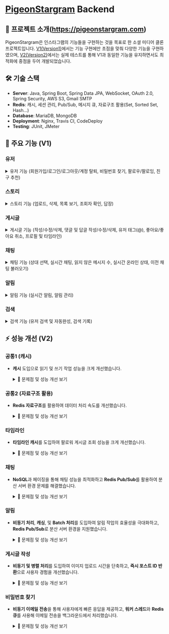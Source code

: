 # [PigeonStargram](https://pigeonstargram.com)  Backend

## 📖 프로젝트 소개(https://pigeonstargram.com)
PigeonStargram은 인스타그램의 기능들을 구현하는 것을 목표로 한 소셜 미디어 클론 프로젝트입니다. [V1(Version1)](#-주요-기능-v1)에서는 기능 구현에만 초점을 맞춰 다양한 기능을 구현하였으며, [V2(Version2)](#-성능-개선-v2)에서는 실제 테스트를 통해 V1과 동일한 기능을 유지하면서도 최적화에 중점을 두어 개발되었습니다.

## 🛠 기술 스택
- **Server**: Java, Spring Boot, Spring Data JPA, WebSocket, OAuth 2.0, Spring Security, AWS S3, Gmail SMTP
- **Redis**: 캐시, 세션 관리, Pub/Sub, 메시지 큐, 자료구조 활용(Set, Sorted Set, Hash...)
- **Database**: MariaDB, MongoDB
- **Deployment**: Nginx, Travis CI, CodeDeploy
- **Testing**: JUnit, JMeter

## 📌 주요 기능 (V1)

### 유저

<details>
  <summary>유저 기능 (회원가입/로그인/로그아웃/계정 탈퇴, 비밀번호 찾기, 팔로우/팔로잉, 친구 추천)</summary>
  
  - **회원가입/로그인/로그아웃/계정 탈퇴**: 구글을 통한 회원가입이 가능하며, 소셜 로그인 또는 직접 입력을 통한 로그인 기능을 제공합니다. 로그아웃 및 계정 탈퇴 기능도 포함되어 있습니다.
    
    <details>
      <summary>📷 이미지와 함께 설명 보기</summary>
      
      #### 회원가입
      <p align="center">
        <img src="https://github.com/user-attachments/assets/6be7b7f3-94f4-412a-95af-0b20a01669ed" alt="회원가입 이미지 1" width="45%" />
        <img src="https://github.com/user-attachments/assets/c230035e-1420-4032-a628-1c4543565c74" alt="회원가입 이미지 2" width="45%" />
      </p>

      #### 로그인
      <p align="center">
        <img src="https://github.com/user-attachments/assets/1c7cce6f-e6d3-42c0-abaa-07abbd4405a5" alt="로그인 이미지 1" width="45%" />
        <img src="https://github.com/user-attachments/assets/b282403d-2f64-4d8e-bfde-a28c3e698fa7" alt="로그인 이미지 2" width="45%" />
      </p>
      
      #### 로그아웃
      <p align="center">
        <img src="https://github.com/user-attachments/assets/a88cd423-5fd6-4b30-911f-44918d8f594f" alt="로그아웃 이미지" width="45%" />
      </p>
      
      #### 계정 탈퇴
      //TODO
      
    </details>
  
  - **비밀번호 찾기**: 비밀번호 재설정 링크가 포함된 이메일을 수신하고, 해당 링크로 이동하여 비밀번호를 재설정할 수 있습니다.
    
    <details>
      <summary>📷 이미지와 함께 설명 보기</summary>

      <p align="center">
        <img src="https://github.com/user-attachments/assets/5f33ef4e-4233-4d40-8485-764ae608308f" alt="비밀번호 찾기 이미지 1" width="45%" />
        <img src="https://github.com/user-attachments/assets/4d410414-6b59-4f8f-9eb9-cd95bdbee628" alt="비밀번호 찾기 이미지 2" width="45%" />
      </p>
      
      <p align="center">
        <img src="https://github.com/user-attachments/assets/214a7de6-4886-4d84-8284-581b71436124" alt="비밀번호 찾기 이미지 3" width="45%" />
        <img src="https://github.com/user-attachments/assets/2146bcc8-4f6e-43ae-86b7-e7edbc4930f2" alt="비밀번호 찾기 이미지 4" width="45%" />
      </p>

    </details>
  
  - **팔로우/팔로잉**: 유저는 다른 사용자를 팔로우 할 수 있습니다. 또한 팔로워/팔로잉 숫자와 누가 팔로우했는지도 확인할 수 있습니다.
    
    <details>
      <summary>📷 이미지와 함께 설명 보기</summary>

      <p align="center">
        <img src="https://github.com/user-attachments/assets/b9995170-4654-40f3-8943-5cb143fa6f87" alt="팔로우 이미지 1" width="45%" />
        <img src="https://github.com/user-attachments/assets/cf239920-8409-448f-bd21-bb9333312011" alt="팔로우 이미지 2" width="45%" />
      </p>
      
      <p align="center">
        <img src="https://github.com/user-attachments/assets/18f7ca47-6eb8-4a9a-bf00-46146fb366e9" alt="팔로우 이미지 3" width="45%" />
      </p>

    </details>
  
  - **친구 추천**: 내가 팔로우하지 않은 사용자 중, 나와 가까운 사람을 추천해주는 친구 추천 기능을 제공합니다.
    
    <details>
      <summary>📷 이미지와 함께 설명 보기</summary>

      <p align="center">
        <img src="https://github.com/user-attachments/assets/3f10eb43-7666-414a-86be-3881d062452e" alt="친구 추천 이미지" width="45%" />
      </p>
      
    </details>

</details>


### 스토리

<details>
  <summary>스토리 기능 (업로드, 삭제, 목록 보기, 조회자 확인, 답장)</summary>
  
  - **스토리 업로드 및 삭제**: 사용자는 이미지와 글을 합쳐서 스토리를 여러 개 업로드할 수 있으며, 업로드한 스토리는 삭제가 가능합니다.
    
    <details>
      <summary>📷 이미지와 함께 설명 보기</summary>
      
      <p align="center">
        <img src="https://github.com/user-attachments/assets/9e806949-7df5-4f7d-9952-8f7a80aa4267" alt="스토리 업로드 이미지 1" width="45%" />
        <img src="https://github.com/user-attachments/assets/a55921ba-d699-46b0-8f73-8ad9103d59ca" alt="스토리 업로드 이미지 2" width="45%" />
      </p>
  
    </details>
  
  - **스토리 목록 보기**: 사용자는 팔로우한 유저들의 스토리를 확인할 수 있으며, 스토리의 읽음 여부에 따라 표시 방식이 다르게 적용됩니다.
    
    <details>
      <summary>📷 이미지와 함께 설명 보기</summary>
      
      <p align="center">
        <img src="https://github.com/user-attachments/assets/bb5f0c35-6981-46a8-a023-35342136b1a4" alt="스토리 목록 보기 이미지" width="45%" />
      </p>
  
    </details>
  
  - **스토리 조회자 확인**: 사용자는 자신의 스토리를 누가 조회했는지 확인할 수 있습니다.
    
    <details>
      <summary>📷 이미지와 함께 설명 보기</summary>
      
      <p align="center">
        <img src="https://github.com/user-attachments/assets/c5b092c8-7989-4f2d-b717-afd1e05d8d3f" alt="스토리 조회자 확인 이미지" width="45%" />
      </p>
  
    </details>
  
  - **스토리 답장**: 사용자는 다른 사람의 스토리에 답장을 보낼 수 있는 기능을 제공합니다.
    
    <details>
      <summary>📷 이미지와 함께 설명 보기</summary>
      
      <p align="center">
        <img src="https://github.com/user-attachments/assets/90fb379a-db1e-43d5-8499-51b8a39b4af6" alt="스토리 답장 이미지 1" width="45%" />
        <img src="https://github.com/user-attachments/assets/363adce5-3ea8-4f03-9714-34a39ac631ac" alt="스토리 답장 이미지 2" width="45%" />
      </p>
  
    </details>

</details>


### 게시글

<details>
  <summary>게시글 기능 (작성/수정/삭제, 댓글 및 답글 작성/수정/삭제, 유저 태그(@), 좋아요/좋아요 취소, 프로필 및 타임라인)</summary>
  
  - **게시글 작성/수정/삭제**: 사용자는 이미지나 글을 포함한 게시글을 작성할 수 있으며, 게시글을 수정하거나 삭제할 수 있습니다.
    
    <details>
      <summary>📷 이미지와 함께 설명 보기</summary>
      
      <p align="center">
        <img src="https://github.com/user-attachments/assets/309c8ad3-8b40-418d-8e23-11785a8a1ef2" alt="게시글 작성 이미지 1" width="45%" />
        <img src="https://github.com/user-attachments/assets/dfd6fd24-f1ce-4805-a89f-1f57af97fb23" alt="게시글 작성 이미지 2" width="45%" />
      </p>

    </details>
  
  - **댓글 및 답글 작성/수정/삭제**: 사용자는 게시글에 댓글과 답글을 작성할 수 있으며, 이를 수정하거나 삭제할 수 있습니다. 또한, 이전 댓글을 불러와서 확인할 수 있습니다.
    
    <details>
      <summary>📷 이미지와 함께 설명 보기</summary>
      
      <p align="center">
        <img src="https://github.com/user-attachments/assets/870d94d5-1539-4ab6-9e76-4eaeb469511c" alt="댓글 이미지 1" width="45%" />
        <img src="https://github.com/user-attachments/assets/58dec37a-c433-40d0-b77b-559490dee427" alt="댓글 이미지 2" width="45%" />
      </p>

    </details>
  
  - **유저 태그(@)**: 게시글, 댓글, 답글에서 유저를 @를 사용해 태그할 수 있습니다.
    
    <details>
      <summary>📷 이미지와 함께 설명 보기</summary>
      
      <p align="center">
        <img src="https://github.com/user-attachments/assets/595c53f3-47ea-440f-9072-810d6ef4bf7d" alt="유저 태그 이미지 1" width="45%" />
        <img src="https://github.com/user-attachments/assets/3874130f-0fb0-42b1-b129-160a3279ce85" alt="유저 태그 이미지 2" width="45%" />
      </p>

    </details>
  
  - **좋아요/좋아요 취소**: 사용자는 게시글, 댓글, 답글에 좋아요를 누르거나 좋아요를 취소할 수 있습니다.
    
    <details>
      <summary>📷 이미지와 함께 설명 보기</summary>
      
      <p align="center">
        <img src="https://github.com/user-attachments/assets/b7aa0e41-22b8-44aa-839d-3617538666f7" alt="좋아요 이미지 1" width="45%" />
        <img src="https://github.com/user-attachments/assets/7b91a23d-3680-44bc-906b-715fce23cede" alt="좋아요 이미지 2" width="45%" />
      </p>

    </details>
  
  - **프로필 및 타임라인**: 다른 유저의 프로필에서 그 유저의 게시글을 확인할 수 있으며, 타임라인(홈)에서는 팔로우한 유저들의 최신 게시물을 볼 수 있습니다.
    
    <details>
      <summary>📷 이미지와 함께 설명 보기</summary>
      
      <p align="center">
        <img src="https://github.com/user-attachments/assets/a593c1f0-e298-48da-afc5-681b249672a1" alt="프로필 이미지" width="45%" />
        <img src="https://github.com/user-attachments/assets/b315aa21-97c0-47b4-9a9a-f63c241bce29" alt="타임라인 이미지" width="45%" />
      </p>

    </details>

</details>

  
### 채팅

<details>
  <summary>채팅 기능 (상대 선택, 실시간 채팅, 읽지 않은 메시지 수, 실시간 온라인 상태, 이전 채팅 불러오기)</summary>
  
  - **채팅 상대 선택**: 팔로우 및 팔로잉 목록을 기준으로 채팅 상대를 선택하고 대화를 시작할 수 있습니다.
    
    <details>
      <summary>📷 이미지와 함께 설명 보기</summary>
      
      <p align="center">
        <img src="https://github.com/user-attachments/assets/becc2bc8-c301-4544-a8d9-70bcd0b37f16" alt="채팅 상대 선택 이미지" width="45%" />
      </p>

    </details>
  
  - **실시간 채팅**: 채팅에서 이미지나 글을 실시간으로 주고받을 수 있으며, 메시지 확인이 가능합니다.
    
    <details>
      <summary>📷 이미지와 함께 설명 보기</summary>
      
      <p align="center">
        <img src="https://github.com/user-attachments/assets/f5e1c4a5-0df5-49e5-885e-f1c17b931a16" alt="실시간 채팅 이미지" width="45%" />
      </p>

    </details>
  
  - **읽지 않은 메시지 수**: 상대가 채팅방에 없을 때 메시지가 오면, 읽지 않은 메시지 수가 실시간으로 쌓이며 확인할 수 있습니다.
    
    <details>
      <summary>📷 이미지와 함께 설명 보기</summary>
      
      <p align="center">
        <img src="https://github.com/user-attachments/assets/17fe0e9c-8d19-4528-adb8-bc032cc4b0b3" alt="읽지 않은 메시지 수 이미지" width="45%" />
      </p>

    </details>
  
  - **실시간 온라인 상태**: 유저의 온라인 상태를 설정하고 실시간으로 확인할 수 있습니다.
    
    <details>
      <summary>📷 이미지와 함께 설명 보기</summary>
      
      <p align="center">
        <img src="https://github.com/user-attachments/assets/f2bafa1b-6c1e-4b51-8f3e-7ea82eef723b" alt="실시간 온라인 상태 이미지 1" width="45%" />
        <img src="https://github.com/user-attachments/assets/074813b4-7d7b-4e1b-81fc-97a3c59ebc5e" alt="실시간 온라인 상태 이미지 2" width="45%" />
      </p>

    </details>
  
  - **이전 채팅 불러오기**: 채팅 기록을 10개씩 불러와서 이전 대화를 확인할 수 있습니다.
    
    <details>
      <summary>📷 이미지와 함께 설명 보기</summary>
      
      <p align="center">
        <img src="https://github.com/user-attachments/assets/f5625120-86c6-41c7-9f1f-f670ffe13d6f" alt="이전 채팅 불러오기 이미지 1" width="45%" />
        <img src="https://github.com/user-attachments/assets/8b1193ec-5cc0-4935-b025-cf0a70bd1bb3" alt="이전 채팅 불러오기 이미지 2" width="45%" />
      </p>

    </details>

</details>

### 알림

<details>
  <summary>알림 기능 (실시간 알림, 알림 관리)</summary>
  
  - **실시간 알림**: 다양한 이벤트(댓글, 답글, 좋아요, 알림 설정한 상대의 게시글 작성, 팔로우 등)에 대해 실시간으로 알림을 받을 수 있습니다.
    
    <details>
      <summary>📷 이미지와 함께 설명 보기</summary>
      
      <p align="center">
        <img src="https://github.com/user-attachments/assets/5000e639-3889-479f-a8e9-2a95ac53fd2f" alt="실시간 알림 이미지" width="45%" />
      </p>

    </details>
  
  - **알림 관리**: 알림을 개별적으로 삭제하거나, 모두 삭제할 수 있으며, 알림을 클릭하면 해당 이벤트가 발생한 위치로 이동이 가능합니다.
    
    <details>
      <summary>📷 이미지와 함께 설명 보기</summary>
      
      <p align="center">
        <img src="https://github.com/user-attachments/assets/eefdab74-a1bd-4ce5-aba2-5d36fa3e9916" alt="알림 관리 이미지 1" width="45%" />
        <img src="https://github.com/user-attachments/assets/7494275e-f147-4606-941f-c12de8df65f0" alt="알림 관리 이미지 2" width="45%" />
      </p>

    </details>

</details>


### 검색

<details>
  <summary>검색 기능 (유저 검색 및 자동완성, 검색 기록)</summary>
  
  - **유저 검색 및 자동완성**: 사용자는 검색 기능을 통해 입력한 키워드에 해당하는 유저를 찾을 수 있으며, 검색 중에 자동완성(검색어 추천) 기능이 제공됩니다.
    
    <details>
      <summary>📷 이미지와 함께 설명 보기</summary>
      
      <p align="center">
        <img src="https://github.com/user-attachments/assets/d972533d-dd85-49f2-81f8-34aeed955273" alt="유저 검색 이미지 1" width="45%" />
        <img src="https://github.com/user-attachments/assets/79605c15-2956-4355-a939-efc584b124e1" alt="유저 검색 이미지 2" width="45%" />
      </p>

    </details>
  
  - **검색 기록**: 검색한 키워드는 검색 기록으로 저장되며, 개별 삭제 및 모두 삭제가 가능합니다.
    
    <details>
      <summary>📷 이미지와 함께 설명 보기</summary>
      
      <p align="center">
        <img src="https://github.com/user-attachments/assets/74ef87c3-a84f-49b8-bed1-528675fcf3bf" alt="검색 기록 이미지 1" width="45%" />
        <img src="https://github.com/user-attachments/assets/79bdb321-b43e-414b-a741-4facb412250e" alt="검색 기록 이미지 2" width="45%" />
      </p>

    </details>

</details>


## ⚡ 성능 개선 (V2)

### 공통1 (캐시)

- **캐시** 도입으로 읽기 및 쓰기 작업 성능을 크게 개선했습니다.

  <details>
    <summary>🔧 문제점 및 성능 개선 보기</summary>
  
    #### V1 문제점:
    - 모든 읽기와 쓰기 작업이 데이터베이자스에서 이루어져 성능 저하와 지연이 발생했습니다.
  
    #### V2 해결점:
  
    - **단순 엔티티 캐시**(예: **Post 엔티티**와 같은 경우)는 **애노테이션 기반**으로 처리하여 캐싱 했고, **Set, Hash**와 같은 **복잡한 자료구조 캐시**는 수동으로 구현하여 성능을 최적화했습니다.
      <details>
      <summary>자세히 보기</summary>
      
        **단순 엔티티 캐시**(예: **Post 엔티티**)

        단순 엔티티 캐시는 애노테이션 기반으로 처리하여 캐싱합니다. 예를 들어, `Post` 엔티티의 경우 다음과 같이 `@Cacheable` 애노테이션을 사용하여 캐싱을 구현할 수 있습니다:
      
        ```java
        @Cacheable(value = POST,
                   key = "T(com.pigeon_stargram.sns_clone.constant.CacheConstants).POST_ID + '_' + #postId")
        @Transactional(readOnly = true)
        public Post findById(Long postId) {
            return repository.findById(postId)
                     .orElseThrow(() -> new PostNotFoundException(POST_NOT_FOUND_ID));
        }
        ```
        ### 복잡한 자료구조 캐시 (예: postId Set)

        복잡한 자료구조 캐시는 수동으로 구현하여 성능을 최적화합니다. 예를 들어, `postId Set`을 캐시할 때는 다음과 같이 구현할 수 있습니다:
        
        ```java
        @Transactional(readOnly = true)
        @Override
        public List<Long> findPostIdByUserId(Long userId) {
            // 사용자 ID를 기반으로 캐시 키를 생성합니다
            String cacheKey = cacheKeyGenerator(ALL_POST_IDS, USER_ID, userId.toString());
        
            // 캐시에서 게시물 ID 목록을 찾습니다.
            if (redisService.hasKey(cacheKey)) {
                return redisService.getSetAsLongListExcludeDummy(cacheKey);
            }
        
            // 캐시에 게시물 ID 목록이 없으면 데이터베이스에서 조회합니다.
            List<Long> postIds = getPostIdFromRepository(userId);
        
            // 조회된 게시물 ID 목록을 캐시에 저장하고 반환합니다.
            return redisService.cacheListToSetWithDummy(postIds, cacheKey, ONE_DAY_TTL);
        }
        ```
      </details>
  
    - **Redis 캐시**를 도입하여 **look-aside** 방식으로 읽기 작업의 속도를 개선하고, **write-back** 및 **write-through** 방식으로 쓰기 작업의 성능을 최적화했습니다.
    
      <details>
        <summary>자세히 보기</summary>
    
        자주 수정되지 않는 데이터는 쓰기 전략으로 **write-through** 방식을 사용하여 캐싱하였습니다. 예를 들어, `Post` 저장 시 다음과 같이 구현합니다:
    
        ```java
        @CachePut(value = POST,
                  key = "T(com.pigeon_stargram.sns_clone.constant.CacheConstants).POST_ID + '_' + #post.id")
        @Transactional
        public Post save(Post post) {
            // 게시물을 데이터베이스에 저장합니다.
            Post savedPost = repository.save(post);
    
            Long postUserId = post.getUser().getId();
    
            // 사용자의 모든 게시물 ID 캐시에 반영합니다.
            String allPostIdsKey = cacheKeyGenerator(ALL_POST_IDS, USER_ID, postUserId.toString());
            if (redisService.hasKey(allPostIdsKey)) {
                redisService.addToSet(allPostIdsKey, post.getId(), ONE_DAY_TTL);
            }
            //... 추가로직
    
            return savedPost;
        }
        ```
    
        자주 수정되는 데이터는 쓰기 전략으로 **write-back** 방식을 사용하여 캐싱하였습니다. 예를 들어, 읽지 않은 채팅 수를 증가시킬 때는 다음과 같이 구현합니다:
    
        ```java
        @Transactional
        public Integer increaseUnReadChatCount(Long userId, Long toUserId) {
            // 캐시 키 생성
            String cacheKey = cacheKeyGenerator(UNREAD_CHAT_COUNT, USER_ID, userId.toString());
            String fieldKey = toUserId.toString();
    
            // 나중에 비동기적으로 DB에 flush 하도록 Write-back 작업을 위한 Sorted Set에 추가
            String dirtyKey = combineHashKeyAndFieldKey(cacheKey, fieldKey);
            redisService.pushToWriteBackSortedSet(dirtyKey);
    
            // 캐시에서 값 조회 및 증가
            if (redisService.hasFieldInHash(cacheKey, fieldKey)) {
                return incrementUnreadCountInCache(cacheKey, fieldKey, userId, toUserId);
            }
    
            // 캐시 미스 시 DB에서 값 조회 및 캐시에 저장
            return incrementUnreadCountInDbAndSaveInCache(userId, toUserId, cacheKey, fieldKey);
        }
        ```
    
      </details>

    
  - **Write-back 캐시 관리**: LRU 전략에 따라 일정 주기로 캐시에서 오래된 데이터를 데이터베이스에 플러시했습니다. 자주 조회되는 데이터는 캐시에서 계속 사용해 DB에 Flush되지 않고 캐시에만 있는 **starvation**이 발생할 수 있으므로, 체크포인트 시점에는 모든 데이터를 데이터베이스에 플러시하여 데이터베이스와의 일관성을 유지하게 했습니다.
  
    <details>
      <summary>자세히 보기</summary>
  
      일정 간격으로 캐시 데이터를 DB에 동기화하는 스케줄러 메서드는 다음과 같이 구현되어 있습니다. 각 주기마다 Redis Sorted Set에서 가장 오래된 데이터를 가져와 DB에 기록합니다. LRU를 구현하기 위해 날짜를 score로 사용한 Sorted Set을 활용했습니다.
  
      ```java
      @Scheduled(fixedRate = 10000)
      public void syncCacheToDB() {
          // 한 번에 가져올 Write-Back 작업의 개수 설정
          Integer writeBackBatchSize = (Integer) redisService.getValue(WRITE_BACK_BATCH_SIZE);
          if (writeBackBatchSize == null) {
              writeBackBatchSize = WRITE_BACK_BATCH_SIZE_INIT;
          }
  
          // Redis Sorted Set에서 하위 N개의 값을 가져옴
          List<String> sortedSetList =
                  redisService.getAndRemoveBottomNFromSortedSet(WRITE_BACK, writeBackBatchSize, String.class);
  
          if (sortedSetList.size() < writeBackBatchSize) {
              redisService.setValue(WRITE_BACK_BATCH_SIZE, WRITE_BACK_BATCH_SIZE_INIT);
          }
  
          // 각 가져온 키에 대해 DB 기록 처리
          for (String writeBackKey : sortedSetList) {
              writeBack(writeBackKey); // 각 키에 대해 writeBack 처리
          }
      }
      ```
  
      이때 해당 스케줄러는 여러 서버에서 동시에 발생하므로 `getAndRemoveBottomNFromSortedSet` 메서드는 atomic하게 동작해야 합니다. 이를 위해 Lua 스크립트를 사용하여 atomic하게 처리하였습니다.
  
      자주 수정되는 데이터는 LRU 전략에 따라 DB로의 flush가 일어나지 않을 수 있으므로, 체크포인트 시점을 더 길게 설정하여 주기적으로 부스팅을 수행합니다.
  
      ```java
      @Profile("write-back-boost")
      @Scheduled(fixedRate = 200000)
      public void syncAllCache() {
          // 부스팅 시점에는 DB로 flush하는 갯수를 증가시켜 일정 시간 내에 캐시에 dirty key들에 대해 모두 flush가 반드시 일어나게 합니다.
      }
      ```
  
    </details>


</details>

### 공통2 (자료구조 활용)

- **Redis 자료구조**를 활용하여 데이터 처리 속도를 개선했습니다.

  <details>
    <summary>🔧 문제점 및 성능 개선 보기</summary>
  
    #### V1 문제점:
    - DB 엔티티를 사용하여 데이터 처리 및 관리를 하였으나, 성능 최적화에 한계가 있었습니다.
  
    #### V2 해결점:
    - **Sorted Set**을 사용하여 검색 기록, 자동 완성, 읽지 않은 채팅 수 등을 효율적으로 관리했습니다.
    
      <details>
        <summary>자세히 보기</summary>
    
        **검색 기록 관리 예시**: 검색 기록을 Date를 score로 사용하여 Sorted Set을 이용하여 관리하는 방법은 다음과 같습니다.
    
        ```java
        @Transactional(readOnly = true)
        public List<ResponseSearchHistoryDto> getTopSearchHistory(Long userId) {
            String cacheKey = cacheKeyGenerator(SEARCH_HISTORY, USER_ID, userId.toString());
    
            // 캐시에서 검색 기록을 조회
            List<ResponseSearchHistoryDto> cachedHistory = getCachedSearchHistory(cacheKey);
            if (!cachedHistory.isEmpty()) {
                return cachedHistory;  // 캐시에 검색 기록이 있으면 반환 (캐시 히트)
            }
    
            // 캐시에 데이터가 없으면 DB에서 검색 기록 조회 (캐시 미스)
            User user = userService.getUserById(userId);
            List<SearchHistory> searchHistories = searchHistoryRepository.findTop5ByUserOrderByScoreDesc(user);
    
            // 검색 기록을 캐시에 저장
            saveSearchHistoryToCache(cacheKey, searchHistories);
    
            // DB에서 가져온 검색 기록을 DTO로 변환하여 반환
            return searchHistories.stream()
                    .map(SearchDtoConvertor::toResponseSearchHistoryDto)
                    .collect(Collectors.toList());
        }
        ```
  
      </details>

    
    - **Set**을 사용하여 팔로우/팔로잉 유저 Id 목록, 스토리 조회 유저 Id 목록 등을 빠른 접근이 가능하도록 했습니다.
    
      <details>
        <summary>자세히 보기</summary>
    
        **팔로워 유저 ID 목록 관리 예시**: `Set`을 활용하여 팔로워 유저 ID 목록을 캐싱하는 방법은 다음과 같습니다.
    
        ```java
        @Transactional(readOnly = true)
        public List<Long> findFollowerIds(Long userId) {
            String cacheKey = cacheKeyGenerator(FOLLOWER_IDS, USER_ID, userId.toString());
    
            // 캐시에서 가져오기
            if (redisService.hasKey(cacheKey)) {
                return redisService.getSetAsLongListExcludeDummy(cacheKey);
            }
    
            // 캐시 미스 : DB에서 가져오기
            return getFollowerIdsFromDB(userId, cacheKey);
        }
        ```
    
      </details>

    
    - **기타 자료구조**: 추가적인 Redis 자료구조(Hash 등)를 사용하여 특정 작업을 최적화했습니다.
    
      <details>
        <summary>자세히 보기</summary>
    
        **채팅방에서 유저 관리 예시**: 채팅방에서 사용자가 어느 채팅방에 있는지를 관리하기 위해 Redis Hash를 사용하는 방법은 다음과 같습니다.
    
        ```java
        @EventListener
        public void handleSessionConnected(SessionConnectEvent event) {
            StompHeaderAccessor sha = StompHeaderAccessor.wrap(event.getMessage());
            Long userId = stringToLong(sha.getFirstNativeHeader("user-id"));
            Long partnerUserId = stringToLong(sha.getFirstNativeHeader("partner-user-id"));
    
            if (userId != null && partnerUserId != null) {
                // Redis Hash에 세션 ID와 사용자 ID를 매핑하여 저장
                // key: sessionId, value: 사용자 ID
                redisService.putValueInHash(SESSION_USER_MAP_KEY, sha.getSessionId(), userId);
    
                // 두 사용자가 같은 채팅방에서 대화를 나누기 위한 설정
                // WebSocket 연결 시, Redis Hash에 자신의 사용자 ID와 상대방의 사용자 ID를 매핑하여 저장
                // HashKey: 나의 userId, fieldKey: 상대방의 userId, value: 접속 상태(true)
                String activeUsersKey = ACTIVE_USERS_KEY_PREFIX + userId;
                redisService.putValueInHash(activeUsersKey, String.valueOf(partnerUserId), true);
    
                // 사용자 연결 이벤트 발생
                eventPublisher.publishEvent(new UserConnectEvent(this, userId, partnerUserId));
            }
        }
        ```
    
        이 코드는 WebSocket 연결 이벤트를 처리하여 사용자의 세션 ID와 사용자 ID를 Redis Hash에 저장하고, 두 사용자가 같은 채팅방에서 대화하고 있는지를 추적하기 위해 사용자 ID와 상대방의 사용자 ID를 Redis Hash에 매핑합니다.
    
      </details>


  </details>


### 타임라인

- **타임라인 캐시**를 도입하여 팔로워 게시글 조회 성능을 크게 개선했습니다.

  <details>
    <summary>🔧 문제점 및 성능 개선 보기</summary>
  
    #### V1 문제점:
    - 팔로워의 최신 게시글을 데이터베이스에서 검색하여 타임라인을 생성하는 방식으로 성능 저하가 발생했습니다.
  
    #### V2 해결점:
    - **타임라인 캐시 활용**: 팔로워의 최신 게시글을 데이터베이스에서 가져오는 대신 타임라인 캐시에서 가져오도록 변경했습니다. 특정 유저가 게시글을 작성하면, 그 유저를 팔로우하는 모든 팔로워의 타임라인에 해당 게시글의 ID를 저장합니다. 이렇게 함으로써, 타임라인 조회 시 데이터베이스에 접근하는 대신 캐시에서 게시글 ID를 종합하여 가져오게 됩니다.
      <details>
        <summary>자세히 보기</summary>
        
        게시글을 생성할 때 팔로워의 타임라인(sortedSet)에 작성한 게시글 ID를 추가합니다:
        ```java
        @Transactional
        public Long createPost(CreatePostDto dto) {
            User loginUser = userService.getUserById(dto.getLoginUserId());
            Post post = PostFactory.createPost(dto, loginUser);
            // 중간 로직 생략...
    
            // 타임라인 처리
            addPostToFollowersTimeline(loginUser, savedPost);
            return savedPost.getId();
        }
    
        private void addPostToFollowersTimeline(User loginUser, Post savedPost) {
            // 팔로워 수가 많지 않은 경우 팔로워 타임라인에 게시물 추가
            // 유명인일 경우에는 해당 로직을 실행하지 않음
            if (!followService.isFamousUser(loginUser.getId())) {
                // 팔로워 목록 가져오기
                List<Long> followerIds = followService.getFollowerIds(loginUser.getId());
    
                // 현재 시간을 타임스탬프로 사용
                Double currentTime = getCurrentTimeMillis();
    
                // 각 팔로워의 타임라인에 게시물 추가
                followerIds.forEach(followerId -> {
                    String timelineKey = cacheKeyGenerator(TIMELINE, USER_ID, followerId.toString());
                    redisService.addToSortedSet(timelineKey, currentTime, savedPost.getId());
                });
            }
        }
        ```
    
        이제 타임라인을 가져올 때는 타임라인 캐시에서 24시간 이내의 게시글만 가져옵니다:
        ```java
        private List<ResponsePostDto> getUnFamousFollowingsRecentPosts(Long userId) {
            // Redis에서 해당 사용자의 타임라인 키 생성
            String timelineKey = cacheKeyGenerator(TIMELINE, USER_ID, userId.toString());
    
            // 24시간 이전의 시간
            Double expirationTimeMillis = getTimeMillis(getExpirationTime());
    
            // Redis에서 타임라인에 저장된 모든 게시물 ID와 스코어(타임스탬프)를 가져옴
            List<Long> validPostIds = redisService.getAllFromSortedSetWithScores(timelineKey, Long.class).stream()
                    .filter(scoreWithValue -> isValidPost(scoreWithValue, timelineKey, expirationTimeMillis)) // 24시간 이내
                    .map(ScoreWithValue::getValue)
                    .filter(postId -> !redisService.isMemberOfSet(UPLOADING_POSTS_SET, postId))
                    .collect(Collectors.toList());
    
            // 필터링된 게시물 ID들로 실제 게시물 데이터 가져오기
            return validPostIds.stream().map(postService::getCombinedPost).collect(Collectors.toList());
        }
        ```
    
      </details>

  
    - **유명인 처리**: 유명인이 게시글을 작성할 때는 타임라인 캐시에 게시글을 추가하는 작업이 부하를 증가시킬 수 있어, 유명인 게시글은 유명인의 게시물Id 목록에서 직접 최근 게시물을 조회한 후 가져옵니다
      <details>
        <summary>자세히 보기</summary>
        
        유명인의 최신 게시글을 가져오는 방법은 다음과 같습니다:
        ```java
        private List<ResponsePostDto> getFamousFollowingsRecentPosts(Long userId) {
            // 유명인은 타임라인 캐시에서가 아니라 최신 게시물들을 직접 조회
            return followService.findFollowings(userId).stream()
                    .map(ResponseFollowerDto::getId)
                    .filter(followService::isFamousUser) // 유명인만 필터링
                    .flatMap(followingId -> postService.getRecentPostsByUser(followingId).stream())
                    .collect(Collectors.toList());
        }
        ```
    
      </details>

  
  - **타임라인 병합**: 유저의 타임라인은 타임라인 캐시와 유명인 게시글을 직접 가져온 결과를 병합하여 제공, 이를 통해 조회 성능을 개선하고 데이터베이스 부하를 줄입니다.
    <details>
      <summary>자세히 보기</summary>
  
      유저의 팔로우 대상 게시물들을 병합하여 최신 게시글을 가져오는 방법은 다음과 같습니다:
      ```java
      public List<ResponsePostDto> getFollowingUsersRecentPosts(Long userId) {
          // 1. 유명인 팔로우 대상의 게시물 가져오기
          List<ResponsePostDto> famousPosts = getFamousFollowingsRecentPosts(userId);
  
          // 2. 비유명인 팔로우 대상의 게시물 가져오기
          List<ResponsePostDto> unFamousPosts = getUnFamousFollowingsRecentPosts(userId);
  
          // 3. 두 리스트를 합치고, 시간 기준으로 정렬하여 반환
          return Stream.concat(famousPosts.stream(), unFamousPosts.stream())
                  .sorted(Comparator.comparing(
                          post -> post.getProfile().getTime(),
                          getReverseOrderComparator()))
                  .collect(Collectors.toList());
      }
      ```
  
    </details>

  
  </details>

### 채팅

- **NoSQL**과 페이징을 통해 채팅 성능을 최적화하고 **Redis Pub/Sub**를 활용하여 분산 서버 환경 문제를 해결했습니다.

  <details>
    <summary>🔧 문제점 및 성능 개선 보기</summary>
  
    #### V1 문제점:
    - V1에서는 단일 서버와 RDBMS를 사용하여 모든 채팅 기록을 불러올 때 모든 내용을 한 번에 불러왔습니다. 이로 인해 데이터베이스의 부하가 증가하고, 서버와 클라이언트 간의 전송 데이터 양이 많아졌습니다.
    - 단일 서버에서는 웹소켓을 통해 실시간 채팅이 가능했지만, 분산 서버 환경에서는 클라이언트가 연결된 서버가 다를 수 있어 웹소켓 연결 문제가 발생했습니다.
  
    #### V2 해결점:
    - **데이터베이스 최적화**: NoSQL 데이터베이스를 사용하여 채팅 기록의 조회 속도를 개선하였습니다. 모든 채팅 기록을 불러오는 대신, 날짜를 기반으로 페이징 처리하여 10개씩 불러오도록 하여 서버와 클라이언트 간의 전송 데이터 양을 줄였습니다.
      <details>
        <summary>자세히 보기</summary>
        
        먼저 `Chat` 엔티티를 MongoDB의 Document로 전환합니다:
        ```java
        public interface ChatRepository extends MongoRepository<Chat, String> {
            List<Chat> findChatsBefore(Long user1Id, Long user2Id, LocalDateTime lastFetchedDateTime, Pageable pageable);
        }
        ```
    
        그리고 프론트에서 현재 가지고 있는 가장 오래된 채팅의 날짜를 기준으로 최대 10개의 채팅 데이터들만 가져오도록 합니다:
        ```java
        @Transactional(readOnly = true)
        public ResponseChatHistoriesDto getUserChats(GetUserChatsDto dto, String lastFetchedTime, Integer size) {
            Long user1Id = dto.getUser1Id();
            Long user2Id = dto.getUser2Id();
    
            // 마지막 조회 시간을 LocalDateTime 형식으로 변환
            LocalDateTime lastFetchedDateTime = getChatLocalDateTime(lastFetchedTime);
    
            // 페이지 정보 생성 (size + 1개의 메시지를 내림차순으로 가져옴)
            Pageable pageable = createPageable(size + 1);
    
            // 데이터베이스에서 size + 1개의 메시지 조회
            List<Chat> chats = chatRepository.findChatsBefore(user1Id, user2Id, lastFetchedDateTime, pageable);
    
            // size+1개 중에서 size개만 반환하고, size+1번째 데이터가 있으면 hasMoreChat을 true로 설정
            Boolean hasMoreChat = chats.size() > size;
            List<Chat> limitedChats = chats.subList(0, Math.min(chats.size(), size));
    
            // 메시지를 DTO로 변환
            List<ResponseChatHistoryDto> chatHistoryDtos = toChatHistoryDtos(limitedChats);
    
            return new ResponseChatHistoriesDto(chatHistoryDtos, hasMoreChat);
        }
        ```
    
        `ChatRepository`에서 `findChatsBefore` 메서드를 통해 페이징 처리된 채팅 기록을 조회하고, 프론트엔드에 필요한 데이터만 전송하여 성능을 최적화합니다.
    
      </details>

  
    - **웹소켓과 분산 서버**: 단일 서버에서는 웹소켓을 직접 사용하여 실시간 채팅을 처리하였지만, 분산 서버 환경에서는 Redis Pub/Sub를 사용하여 서로 다른 서버에 연결된 클라이언트 간의 메시지 전달 문제를 해결하였습니다.
      <details>
        <summary>자세히 보기</summary>
        
        각 서버는 서버 시작 시 Redis 채널을 구독합니다:
        ```java
        @PostConstruct
        public void init() {
            redisService.subscribeToPattern("chat.*.*", chatMessageListener);  // 채팅 메시지 구독
            // 추가 로직
        }
        ```
    
        메시지 리스너는 Redis에서 발행된 메시지를 수신하고, 웹소켓을 통해 클라이언트에 전송합니다:
        ```java
        public class RedisChatMessageListener implements MessageListener {
    
            private final RedisService redisService;
            private final SimpMessagingTemplate messagingTemplate;
    
            @Override
            public void onMessage(Message message, byte[] pattern) {
                NewChatDto chatMessage = redisService.deserializeMessage(message.getBody(), NewChatDto.class);
    
                long user1Id = Math.min(chatMessage.getFrom(), chatMessage.getTo());
                long user2Id = Math.max(chatMessage.getFrom(), chatMessage.getTo());
    
                // 채팅방 경로를 생성하고 메시지를 해당 경로로 전송
                String destination = "/topic/chat/" + user1Id + "/" + user2Id;
                messagingTemplate.convertAndSend(destination, chatMessage);
            }
        }
        ```
    
        이제 웹소켓으로 직접 메시지를 보내는 대신, Redis 채널에 메시지를 발행합니다:
        ```java
        private void processChatMessage(NewChatDto chatMessage, Long from, Long to) {
            // 메시지의 시간을 설정하고 저장
            chatMessage.setTime(getCurrentFormattedTime());
            chatService.save(chatMessage);
    
            // Redis 채널에 메시지 발행
            String channel = getChatChannelName(from, to);
            redisService.publishMessage(channel, chatMessage);
        }
        ```
    
        이 방식으로 메시지가 Redis를 통해 전달되고, 각 서버는 Redis를 통해 받은 메시지를 웹소켓으로 클라이언트에 전송하여 분산 서버 환경에서도 실시간 채팅을 처리합니다.
    
      </details>
  
  </details>

### 알림

- **비동기 처리**, **캐싱**, 및 **Batch 처리**를 도입하여 알림 작업의 효율성을 극대화하고, **Redis Pub/Sub**로 분산 서버 환경을 지원했습니다.

  <details>
    <summary>🔧 문제점 및 성능 개선 보기</summary>
  
    #### V1 문제점:
    - V1에서는 알림 작업을 처리하기 위해 별도의 비동기 처리 없이 직접 데이터베이스에 접근하였습니다. 이로 인해 자원을 많이 소모하고, 팔로워가 많은 유명인의 게시글 작성 시 동일한 알림 데이터가 대량으로 생성되어 데이터베이스에 과도한 부하가 발생했습니다.
  
    #### V2 해결점:
    - **비동기 및 병렬 처리**: 알림 전용 워커 스레드를 생성하고, `BRPOP`을 활용하여 메시지 큐에서 블로킹 방식으로 비동기적으로 알림 작업을 처리합니다. 이로 인해 자원을 최소화하면서 여러 서버에서 분산하여 알림 작업을 처리할 수 있게 됩니다.
      <details>
        <summary>자세히 보기</summary>
    
        알림 전송 워커를 비동기적으로 처리하기 위한 설정 방법은 다음과 같습니다:
        ```java
        /**
         * 애플리케이션이 준비되면 알림 전송 워커를 실행하는 메서드입니다.
         */
        @EventListener(ApplicationReadyEvent.class)
        public void runNotificationWorker() {
            ExecutorService executorService =
                    Executors.newFixedThreadPool(NOTIFICATION_WORKER_THREAD_NUM);
    
            for (int i = 0; i < NOTIFICATION_WORKER_THREAD_NUM; i++) {
                executorService.submit(notificationWorker::acceptTask);
            }
        }
    
        public void acceptTask() {
            while (true) {
                try {
                    // Redis 작업 큐에서 Blocking Pop 방식으로 작업을 가져옴
                    Object task = redisService.popTask(NOTIFICATION_QUEUE);
                    NotificationBatchDto batch = (NotificationBatchDto) task;
    
                    // 가져온 작업이 유효하다면 작업 수행
                    if (batch != null) {
                        work(batch);
                    }
                } catch (Exception e) {
                    // 예외 처리
                }
            }
        }
        ```
    
      </details>

    - **캐싱 및 데이터베이스 접근 최적화**: 알림 데이터를 `content`와 매핑 정보(수신인, 발신인)로 분리하여, 공통 정보인 `content`는 캐싱하고 매핑 정보만 데이터베이스에 저장하여 동일한 알림 내용이 중복 저장되지 않도록 합니다.
      <details>
        <summary>자세히 보기</summary>
    
        `NotificationV2`에서는 `content`를 별도의 엔티티로 분리하여 공통적인 알림 내용은 데이터베이스에 한번만 저장되도록 하고, 매핑 정보만 별도로 저장합니다:
        ```java
        public class NotificationV2 extends BaseTimeEntity { 
        
            @Id
            @GeneratedValue(strategy = GenerationType.IDENTITY)
            private Long id;
        
            @ManyToOne(fetch = FetchType.LAZY)
            @JoinColumn(name = "content_id")
            private NotificationContent content; // 알림의 상세 내용과 연관된 엔티티
        
            private Long recipientId;
            private Boolean isRead; // 알림의 읽음 여부 (true: 읽음, false: 안 읽음)
        
            public void setRead(Boolean read) {
                isRead = read;
            }
        }
        ```
    
        공통적인 `content`는 캐시를 활용하여 데이터베이스 접근을 최소화합니다:
        ```java
        @Cacheable(value = NOTIFICATION_CONTENT,
                   key = "T(com.pigeon_stargram.sns_clone.constant.CacheConstants).NOTIFICATION_CONTENT_ID + '_' + #contentId")
        @Transactional(readOnly = true)
        public NotificationContent findContentById(Long contentId) {
            return notificationContentRepository.findById(contentId)
                    .orElseThrow(() -> new NotificationNotFoundException(NOTIFICATION_CONTENT_NOT_FOUND_ID));
        }
        ```
    
      </details>

  
    - **Batch 처리**: 알림 생성 시 `batch size`를 설정하여 일정 크기만큼 한 번에 알림을 저장함으로써 데이터베이스 접근을 최적화하였습니다. 적절한 `threshold`를 설정하여 과도한 부하를 방지하였습니다.
      <details>
        <summary>자세히 보기</summary>
    
        `NotificationSplitWorker`는 알림을 분할하는 작업을 수행하고, 분할된 알림 작업을 `NotificationWorker`에 위임합니다.
    
        애플리케이션이 준비되면 알림 분할 워커를 실행하는 메서드:
        ```java
        @EventListener(ApplicationReadyEvent.class)
        public void runNotificationSplitWorker() {
            ExecutorService executorService =
                    Executors.newFixedThreadPool(NOTIFICATION_SPLIT_WORKER_THREAD_NUM);
    
            for (int i = 0; i < NOTIFICATION_SPLIT_WORKER_THREAD_NUM; i++) {
                executorService.submit(notificationSplitWorker::acceptTask);
            }
        }
        ```
    
        알림 분할 작업을 처리하는 메서드:
        ```java
        @Transactional
        public void acceptTask() {
            while (true) {
                try {
                    // Local 작업큐에서 Blocking Pop 방식으로 가져옴
                    NotificationSplitDto beforeSplit = beforeSplitQueue.take();
    
                    // 가져온 작업이 유효하다면 알림을 BATCH_SIZE로 분할
                    work(beforeSplit);
                } catch (Exception e) {
                    log.error("알림 분할 작업 처리 중 예외가 발생했습니다.", e);
                }
            }
        }
        ```
    
        알림을 분할하고, 분할된 작업을 `NotificationWorker`에게 위임하는 메서드:
        ```java
        @Override
        public void work(Object task) {
            // 중간 로직 생략
            for (int i = 0; i < iterationMax; i++) {
                int leftIndex = i * BATCH_SIZE;
                int rightIndex = (i == iterationMax - 1) ? recipientIds.size() : (i + 1) * BATCH_SIZE;
                // 중간 로직 생략
                // BATCH_SIZE로 분할된 알림을 NotificationWorker에게 일을 위임한다
                notificationWorker.enqueue(notificationBatchDto);
            }
        }
        ```
    
        `NotificationWorker`는 분할된 알림을 한 번에 DB에 저장한 후 웹소켓을 통해 실시간으로 전송합니다:
        ```java
        notificationCrudService.saveAll(notifications);
        // 이후 notification을 publish
        ```
    
      </details>

  
    - **분산 서버 처리**: 쪼개진 알림은 알림 워커를 통해 Redis Pub/Sub를 사용하여 분산 서버에 웹소켓을 통해 전달하였습니다. 이를 통해 실시간으로 알림을 여러 서버에 분산하여 전달할 수 있습니다.
      <details>
        <summary>자세히 보기</summary>
    
        각 서버는 서버 시작 시 Redis 채널을 구독합니다:
        ```java
        @PostConstruct
        public void init() {
            redisService.subscribeToPattern("notification.*", notificationListener);  // 알림 구독
            // 추가 로직
        }
        ```
    
        메시지 리스너는 Redis에서 발행된 메시지를 수신하고, 웹소켓을 통해 클라이언트에 전송합니다:
        ```java
        public class RedisNotificationListener implements MessageListener {
    
            private final RedisService redisService;
            private final SimpMessagingTemplate messagingTemplate;
    
            @Override
            public void onMessage(Message message, byte[] pattern) {
                ResponseNotificationDto messageDto = redisService.deserializeMessage(message.getBody(), ResponseNotificationDto.class);
    
                // 알림을 보낼 경로를 설정하고 메시지를 해당 경로로 전송
                String destination = "/topic/notification/" + messageDto.getTargetUserId();
                messagingTemplate.convertAndSend(destination, messageDto);
            }
        }
        ```
    
        이제 웹소켓으로 직접 메시지를 보내는 대신, Redis 채널에 메시지를 발행합니다.
      
        이 방식으로 메시지가 Redis를 통해 전달되고, 각 서버는 Redis를 통해 받은 메시지를 웹소켓으로 클라이언트에 전송하여 분산 서버 환경에서도 실시간 알림을 처리합니다.
    
      </details>
  
  </details>



### 게시글 작성

- **비동기 및 병렬 처리**를 도입하여 이미지 업로드 시간을 단축하고, **즉시 포스트 ID 반환**으로 사용자 경험을 개선했습니다.

  <details>
    <summary>🔧 문제점 및 성능 개선 보기</summary>
  
    #### V1 문제점:
    - 게시글 작성 시 이미지가 여러 개인 경우, 클라이언트는 서버에 이미지를 업로드하고, **서버는 이미지 파일들을 S3에 저장하며**, 포스트 정보를 데이터베이스에 매핑하여 결과를 받아오는 데 시간이 걸렸습니다. 이로 인해 전체 게시글 작성 시간이 길어져 사용자 경험이 저하되었습니다.
  
    #### V2 해결점:
    - 게시글 작성 시 이미지를 서버에 업로드할 때, **이미지 업로드는 비동기 및 병렬적으로 처리**하여 클라이언트에게는 **즉시 포스트 ID만 반환**하도록 하였습니다.
    - 게시글 작성자는 이미지 업로드 중에도 게시글이 작성된 것처럼 빠르게 느낄 수 있으며, ID를 알고 있기 때문에 댓글, 좋아요 등의 작업도 문제 없이 즉시 수행할 수 있습니다.
    - 다른 사용자는 게시글이 완전히 업로드된 후에만 볼 수 있도록 하여 기존처럼 문제가 없으며, 작성자는 기존보다 빠르게 게시글을 작성하는 것처럼 느끼게 됩니다.
  
  </details>

### 비밀번호 찾기

- **비동기 이메일 전송**을 통해 사용자에게 빠른 응답을 제공하고, **워커 스레드**와 **Redis 큐**를 사용해 이메일 전송을 백그라운드에서 처리했습니다.
  
  <details>
    <summary>🔧 문제점 및 성능 개선 보기</summary>
  
    #### V1 문제점:
    - 비밀번호를 찾기 위해 SMTP를 통해 이메일을 직접 보내고, 이메일 전송 완료까지 기다린 후 메일 확인 창으로 이동하는 방식이었습니다. 이로 인해 사용자 경험이 저하되었고, 사용자에게는 이메일이 도착할 때까지 기다려야 하는 불편함이 있었습니다.
  
    #### V2 해결점:
    - **비동기 이메일 전송**: 이메일 전송 작업을 비동기적으로 처리하기 위해, 메일 전용 워커 스레드를 몇 개를 파서 Redis의 `BRPOP`을 사용하여 작업 큐에서 대기하게 하였습니다. `BRPOP`은 블로킹되기 때문에 자원을 거의 소모하지 않으면서도 이메일 보내는 작업이 즉시 처리될 수 있게 합니다.
      <details>
      <summary>자세히 보기</summary>
      - **비동기 처리**: 비밀번호 찾기 요청이 들어오면 즉시 확인 창을 응답하고, 이메일 전송 작업은 백그라운드 워커에서 처리하여 사용자에게 빠른 응답을 제공합니다. Redis의 `BRPOP` 명령어를 통해 비동기적으로 큐에서 작업을 처리합니다.
      </details>
  
    - **워커 스레드와 Redis 큐**: 이메일 전송을 전담하는 워커 스레드를 사용하여, Redis 큐를 통해 이메일 전송 작업을 관리합니다. 이로 인해 이메일 전송 작업이 효율적으로 처리되며, 시스템 자원 사용이 최적화됩니다.
      <details>
      <summary>자세히 보기</summary>
      - **워커 스레드**: 이메일 전송을 담당하는 워커 스레드를 별도로 생성하여 이메일 전송 작업을 백그라운드에서 비동기적으로 처리합니다.
      - **Redis 큐**: 이메일 전송 요청을 Redis의 큐에 추가하고, 워커 스레드는 이 큐에서 작업을 가져와 처리합니다. `BRPOP` 명령어를 사용하여 큐에서 대기 중인 작업을 블로킹 방식으로 처리합니다.
      </details>
  
  </details>

